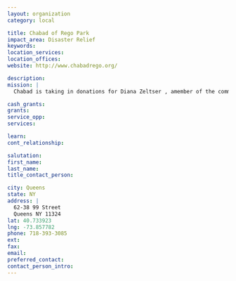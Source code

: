 ```yaml
---
layout: organization
category: local

title: Chabad of Rego Park
impact_area: Disaster Relief
keywords: 
location_services: 
location_offices: 
website: http://www.chabadrego.org/

description: 
mission: |
  Chabad is taking in donations for Diana Zeltser , amember of the communitys whose partment was burnt in a fire.

cash_grants: 
grants: 
service_opp: 
services: 

learn: 
cont_relationship: 

salutation: 
first_name: 
last_name: 
title_contact_person: 

city: Queens
state: NY
address: |
  62-38 99 Street     
  Queens NY 11324
lat: 40.733923
lng: -73.857782
phone: 718-393-3085
ext: 
fax: 
email: 
preferred_contact: 
contact_person_intro: 
---
```

